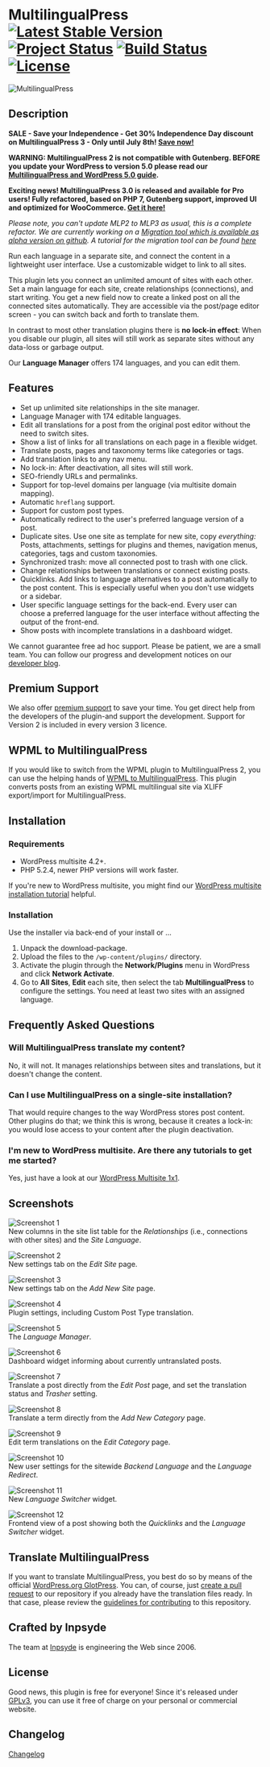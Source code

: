 # MultilingualPress [![Latest Stable Version](https://poser.pugx.org/inpsyde/multilingual-press/v/stable)](https://packagist.org/packages/inpsyde/multilingual-press) [![Project Status](http://opensource.box.com/badges/active.svg)](http://opensource.box.com/badges) [![Build Status](https://travis-ci.org/inpsyde/multilingual-press.svg?branch=master)](http://travis-ci.org/inpsyde/multilingual-press) [![License](https://poser.pugx.org/inpsyde/multilingual-press/license)](https://packagist.org/packages/inpsyde/multilingual-press)

![MultilingualPress](assets/banner-1544x500.png)

## Description
**SALE - Save your Independence - Get 30% Independence Day discount on MultilingualPress 3 - Only until July 8th! [Save now!](https://multilingualpress.org/)**

**WARNING: MultilingualPress 2 is not compatible with Gutenberg. BEFORE you update your WordPress to version 5.0 please read our [MultilingualPress and WordPress 5.0 guide](https://multilingualpress.org/docs/multilingualpress-wordpress-5-0-gutenberg/).**

**Exciting news! MultilingualPress 3.0 is released and available for Pro users! Fully refactored, based on PHP 7, Gutenberg support, improved UI and optimized for WooCommerce. [Get it here!](https://multilingualpress.org)**

*Please note, you can't update MLP2 to MLP3 as usual, this is a complete refactor. We are currently working on a [Migration tool which is available as alpha version on github](https://github.com/inpsyde/multilingualpress-2-to-3-migration). A tutorial for the migration tool can be found [here](https://multilingualpress.org/docs/multilingualpress-2-3-migration-tool/)*

Run each language in a separate site, and connect the content in a lightweight user interface. Use a customizable widget
to link to all sites.

This plugin lets you connect an unlimited amount of sites with each other.
Set a main language for each site, create relationships (connections), and start writing. You get a new field now to
create a linked post on all the connected sites automatically.
They are accessible via the post/page editor screen - you can switch back and forth to translate them.

In contrast to most other translation plugins there is **no lock-in effect**: When you disable our plugin, all sites
will still work as separate sites without any data-loss or garbage output.

Our **Language Manager** offers 174 languages, and you can edit them.

## Features
- Set up unlimited site relationships in the site manager.
- Language Manager with 174 editable languages.
- Edit all translations for a post from the original post editor without the need to switch sites.
- Show a list of links for all translations on each page in a flexible widget.
- Translate posts, pages and taxonomy terms like categories or tags.
- Add translation links to any nav menu.
- No lock-in: After deactivation, all sites will still work.
- SEO-friendly URLs and permalinks.
- Support for top-level domains per language (via multisite domain mapping).
- Automatic `hreflang` support.
- Support for custom post types.
- Automatically redirect to the user's preferred language version of a post.
- Duplicate sites. Use one site as template for new site, copy *everything:* Posts, attachments, settings for plugins
and themes, navigation menus, categories, tags and custom taxonomies.
- Synchronized trash: move all connected post to trash with one click.
- Change relationships between translations or connect existing posts.
- Quicklinks. Add links to language alternatives to a post automatically to the post content. This is especially useful
when you don't use widgets or a sidebar.
- User specific language settings for the back-end. Every user can choose a preferred language for the user interface
without affecting the output of the front-end.
- Show posts with incomplete translations in a dashboard widget.

We cannot guarantee free ad hoc support. Please be patient, we are a small team.
You can follow our progress and development notices on our
[developer blog](http://multilingualpress.org/blog/).

## Premium Support
We also offer [premium support](https://multilingualpress.org) to save your time.
You get direct help from the developers of the plugin-and support the development. Support for Version 2 is included in every version 3 licence.

## WPML to MultilingualPress
If you would like to switch from the WPML plugin to MultilingualPress 2, you can use the helping hands of
[WPML to MultilingualPress](https://wordpress.org/plugins/wpml-to-multilingualpress/). This plugin converts posts from
an existing WPML multilingual site via XLIFF export/import for MultilingualPress.

## Installation
### Requirements
* WordPress multisite 4.2+.
* PHP 5.2.4, newer PHP versions will work faster.

If you're new to WordPress multisite, you might find our [WordPress multisite installation
tutorial](https://multilingualpress.org/docs/how-to-install-wordpress-multisite/) helpful.

### Installation
Use the installer via back-end of your install or ...

1. Unpack the download-package.
2. Upload the files to the `/wp-content/plugins/` directory.
3. Activate the plugin through the **Network/Plugins** menu in WordPress and click **Network Activate**.
4. Go to **All Sites**, **Edit** each site, then select the tab **MultilingualPress** to configure the settings. You
need at least two sites with an assigned language.

## Frequently Asked Questions
### Will MultilingualPress translate my content?
No, it will not. It manages relationships between sites and translations, but it doesn't change the content.

### Can I use MultilingualPress on a single-site installation?
That would require changes to the way WordPress stores post content. Other plugins do that; we think this is wrong,
because it creates a lock-in: you would lose access to your content after the plugin deactivation.

### I'm new to WordPress multisite. Are there any tutorials to get me started?
Yes, just have a look at our [WordPress Multisite 1x1](https://multilingualpress.org/docs-category/wordpress-multisite-1x1/).

## Screenshots
![Screenshot 1](assets/screenshot-1.png)  
New columns in the site list table for the _Relationships_ (i.e., connections with other sites) and the _Site Language_.

![Screenshot 2](assets/screenshot-2.png)  
New settings tab on the _Edit Site_ page.

![Screenshot 3](assets/screenshot-3.png)  
New settings tab on the _Add New Site_ page.

![Screenshot 4](assets/screenshot-4.png)  
Plugin settings, including Custom Post Type translation.

![Screenshot 5](assets/screenshot-5.png)  
The _Language Manager_.

![Screenshot 6](assets/screenshot-6.png)  
Dashboard widget informing about currently untranslated posts.

![Screenshot 7](assets/screenshot-7.png)  
Translate a post directly from the _Edit Post_ page, and set the translation status and _Trasher_ setting.

![Screenshot 8](assets/screenshot-8.png)  
Translate a term directly from the _Add New Category_ page.

![Screenshot 9](assets/screenshot-9.png)  
Edit term translations on the _Edit Category_ page.

![Screenshot 10](assets/screenshot-10.png)  
New user settings for the sitewide _Backend Language_ and the _Language Redirect_.

![Screenshot 11](assets/screenshot-11.png)  
New _Language Switcher_ widget.

![Screenshot 12](assets/screenshot-12.png)  
Frontend view of a post showing both the _Quicklinks_ and the _Language Switcher_ widget.

## Translate MultilingualPress
If you want to translate MultilingualPress, you best do so by means of the official
[WordPress.org GlotPress](https://translate.wordpress.org/projects/wp-plugins/multilingual-press). You can, of course,
just [create a pull request](https://github.com/inpsyde/multilingual-press/compare) to our repository if you already
have the translation files ready. In that case, please review the [guidelines for contributing](.github/CONTRIBUTING.md)
to this repository.

## Crafted by Inpsyde
The team at [Inpsyde](http://inpsyde.com) is engineering the Web since 2006.

## License
Good news, this plugin is free for everyone! Since it's released under [GPLv3](LICENSE), you can use it free of charge
on your personal or commercial website.

## Changelog
[Changelog](CHANGELOG.md)
